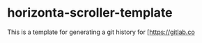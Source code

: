 # horizonta-scroller-template
This is a template for generating a git history for 
[https://gitlab.co